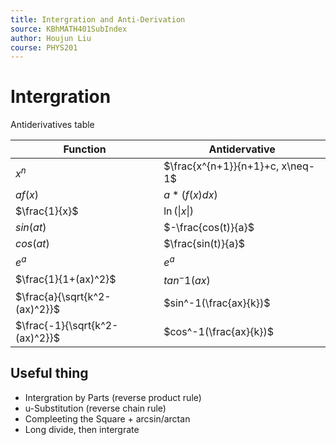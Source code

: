 ```yaml
---
title: Intergration and Anti-Derivation
source: KBhMATH401SubIndex
author: Houjun Liu
course: PHYS201
---
```


# Intergration
Antiderivatives table

|  Function | Antidervative |
|---|---|
|$x^n$|$\frac{x^{n+1}}{n+1}+c, x\neq-1$ |
|$af(x)$|$a*(f(x)dx)$|
|$\frac{1}{x}$|$\ln(\|x\|)$|
|$sin(at)$|$-\frac{cos(t)}{a}$|
|$cos(at)$|$\frac{sin(t)}{a}$|
|$e^a$|$e^a$|
|$\frac{1}{1+(ax)^2}$|$tan^-1(ax)$|
| $\frac{a}{\sqrt{k^2-(ax)^2}}$ |$sin^-1(\frac{ax}{k})$  |
| $\frac{-1}{\sqrt{k^2-(ax)^2}}$ | $cos^-1(\frac{ax}{k})$ |

## Useful thing
* Intergration by Parts (reverse product rule)
* u-Substitution (reverse chain rule)
* Compleeting the Square + arcsin/arctan
* Long divide, then intergrate
